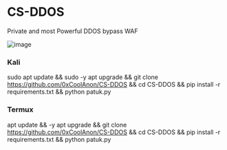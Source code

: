 # CS-DDOS
Private and most Powerful DDOS bypass WAF

![image](https://github.com/0xCoolAnon/CS-DDoS/assets/110695357/20b64832-6b5b-45a8-b423-dce9d567d6bb)

### Kali
sudo apt update && sudo -y apt upgrade && git clone https://github.com/0xCoolAnon/CS-DDOS && cd CS-DDOS && pip install -r requirements.txt && python patuk.py

### Termux
apt update && -y apt upgrade && git clone https://github.com/0xCoolAnon/CS-DDOS && cd CS-DDOS && pip install -r requirements.txt && python patuk.py
